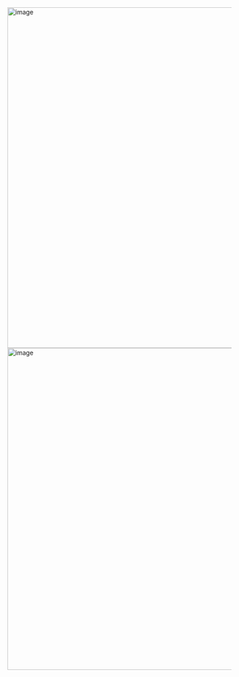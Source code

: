 <img width="764" alt="image" src="https://user-images.githubusercontent.com/117038006/218246165-c0b70741-2a49-4d69-a137-eeab542d10e5.png">
<img width="722" alt="image" src="https://user-images.githubusercontent.com/117038006/218246166-dcdd663b-986b-4974-b47a-cd1b32d6377f.png">
